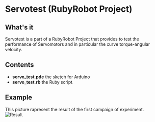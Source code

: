 Servotest (RubyRobot Project)
=============================

What's it
---------

Servotest is a part of a RubyRobot Project that provides to test the performance of Servomotors and in particular the curve torque-angular velocity.

Contents
--------

* **servo_test.pde** the sketch for Arduino
* **servo_test.rb** the Ruby script.

Example
-------

This picture rapresent the result of the first campaign of experiment.
![Result](http://cloud.github.com/downloads/chiio/Servotest/Results.jpg "Result")

